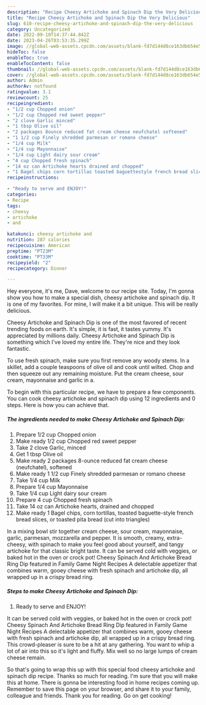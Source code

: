 ```yaml
---
description: "Recipe Cheesy Artichoke and Spinach Dip the Very Delicious"
title: "Recipe Cheesy Artichoke and Spinach Dip the Very Delicious"
slug: 610-recipe-cheesy-artichoke-and-spinach-dip-the-very-delicious
category: Uncategorized
date: 2022-09-10T14:37:44.842Z
date: 2023-04-26T03:53:35.299Z
image: //global-web-assets.cpcdn.com/assets/blank-fd7d144d8ce163db654e5a02c40b08a2775adb7897d16e4062681dc7e1b2800f.png
hideToc: false
enableToc: true
enableTocContent: false
thumbnail: //global-web-assets.cpcdn.com/assets/blank-fd7d144d8ce163db654e5a02c40b08a2775adb7897d16e4062681dc7e1b2800f.png
cover: //global-web-assets.cpcdn.com/assets/blank-fd7d144d8ce163db654e5a02c40b08a2775adb7897d16e4062681dc7e1b2800f.png
author: Admin
authorAv: notfound
ratingvalue: 3.1
reviewcount: 25
recipeingredient:
- "1/2 cup Chopped onion"
- "1/2 cup Chopped red sweet pepper"
- "2 clove Garlic minced"
- "1 tbsp Olive oil"
- "2 packages 8ounce reduced fat cream cheese neufchatel softened"
- "1 1/2 cup Finely shredded parmesan or romano cheese"
- "1/4 cup Milk"
- "1/4 cup Mayonnaise"
- "1/4 cup Light dairy sour cream"
- "4 cup Chopped fresh spinach"
- "14 oz can Artichoke hearts drained and chopped"
- "1 Bagel chips corn tortillas toasted baguettestyle french bread slices or toasted pita bread cut into triangles"
recipeinstructions:

- "Ready to serve and ENJOY!"
categories:
- Recipe
tags:
- cheesy
- artichoke
- and

katakunci: cheesy artichoke and 
nutrition: 287 calories
recipecuisine: American
preptime: "PT23M"
cooktime: "PT33M"
recipeyield: "2"
recipecategory: Dinner

---
```



Hey everyone, it's me, Dave, welcome to our recipe site. Today, I'm gonna show you how to make a special dish, cheesy artichoke and spinach dip. It is one of my favorites. For mine, I will make it a bit unique. This will be really delicious.

Cheesy Artichoke and Spinach Dip is one of the most favored of recent trending foods on earth. It's simple, it is fast, it tastes yummy. It's appreciated by millions daily. Cheesy Artichoke and Spinach Dip is something which I've loved my entire life. They're nice and they look fantastic.

To use fresh spinach, make sure you first remove any woody stems. In a skillet, add a couple teaspoons of olive oil and cook until wilted. Chop and then squeeze out any remaining moisture. Put the cream cheese, sour cream, mayonnaise and garlic in a.


To begin with this particular recipe, we have to prepare a few components. You can cook cheesy artichoke and spinach dip using 12 ingredients and 0 steps. Here is how you can achieve that.

<!--inarticleads1-->

##### The ingredients needed to make Cheesy Artichoke and Spinach Dip:

1. Prepare 1/2 cup Chopped onion
1. Make ready 1/2 cup Chopped red sweet pepper
1. Take 2 clove Garlic, minced
1. Get 1 tbsp Olive oil
1. Make ready 2 packages 8-ounce reduced fat cream cheese (neufchatel), softened
1. Make ready 1 1/2 cup Finely shredded parmesan or romano cheese
1. Take 1/4 cup Milk
1. Prepare 1/4 cup Mayonnaise
1. Take 1/4 cup Light dairy sour cream
1. Prepare 4 cup Chopped fresh spinach
1. Take 14 oz can Artichoke hearts, drained and chopped
1. Make ready 1 Bagel chips, corn tortillas, toasted baguette-style french bread slices, or toasted pita bread (cut into triangles)


In a mixing bowl stir together cream cheese, sour cream, mayonnaise, garlic, parmesan, mozzarella and pepper. It is smooth, creamy, extra-cheesy, with spinach to make you feel good about yourself, and tangy artichoke for that classic bright taste. It can be served cold with veggies, or baked hot in the oven or crock pot! Cheesy Spinach And Artichoke Bread Ring Dip featured in Family Game Night Recipes A delectable appetizer that combines warm, gooey cheese with fresh spinach and artichoke dip, all wrapped up in a crispy bread ring. 

<!--inarticleads2-->

##### Steps to make Cheesy Artichoke and Spinach Dip:


1. Ready to serve and ENJOY!

It can be served cold with veggies, or baked hot in the oven or crock pot! Cheesy Spinach And Artichoke Bread Ring Dip featured in Family Game Night Recipes A delectable appetizer that combines warm, gooey cheese with fresh spinach and artichoke dip, all wrapped up in a crispy bread ring. This crowd-pleaser is sure to be a hit at any gathering. You want to whip a lot of air into this so it&#39;s light and fluffy. Mix well so no large lumps of cream cheese remain. 

So that's going to wrap this up with this special food cheesy artichoke and spinach dip recipe. Thanks so much for reading. I'm sure that you will make this at home. There is gonna be interesting food in home recipes coming up. Remember to save this page on your browser, and share it to your family, colleague and friends. Thank you for reading. Go on get cooking!
